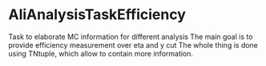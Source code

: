 AliAnalysisTaskEfficiency
=========================

Task to elaborate MC information for different analysis 
The main goal is to provide efficiency measurement over eta and y cut
The whole thing is done using TNtuple, which allow to contain more information.